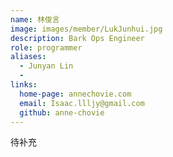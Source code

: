 ```yaml
---
name: 林俊言
image: images/member/LukJunhui.jpg
description: Bark Ops Engineer
role: programmer
aliases:
  - Junyan Lin
  - 
links:
  home-page: annechovie.com
  email: Isaac.llljy@gmail.com
  github: anne-chovie
---
```


待补充
